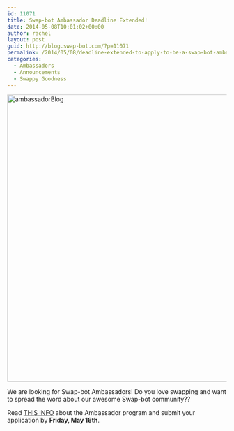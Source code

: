 ```yaml
---
id: 11071
title: Swap-bot Ambassador Deadline Extended!
date: 2014-05-08T10:01:02+00:00
author: rachel
layout: post
guid: http://blog.swap-bot.com/?p=11071
permalink: /2014/05/08/deadline-extended-to-apply-to-be-a-swap-bot-ambassador/
categories:
  - Ambassadors
  - Announcements
  - Swappy Goodness
---
```

<img src="http://blog.swap-bot.com/wp-content/uploads/2014/04/ambassadorBlog.jpg" alt="ambassadorBlog" width="600" height="658" class="alignnone size-full wp-image-10998" />

We are looking for Swap-bot Ambassadors! Do you love swapping and want to spread the word about our awesome Swap-bot community?? 

Read [THIS INFO](http://blog.swap-bot.com/2014/04/02/apply-to-be-a-swap-bot-ambassador/) about the Ambassador program and submit your application by **Friday, May 16th**.